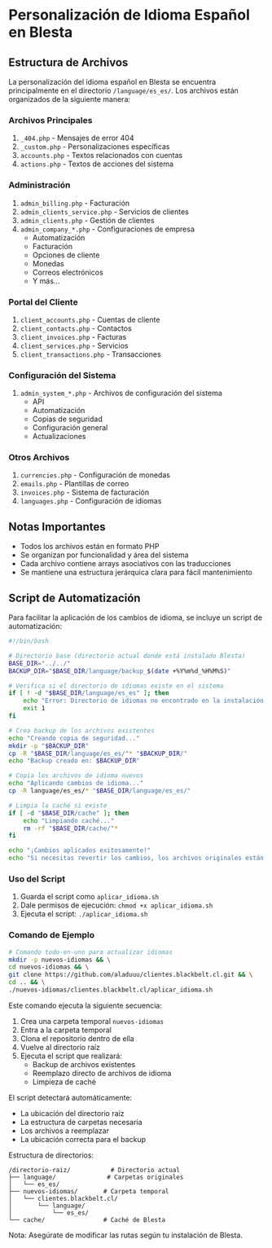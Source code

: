 # Personalización de Idioma Español en Blesta

## Estructura de Archivos

La personalización del idioma español en Blesta se encuentra principalmente en el directorio `/language/es_es/`. Los archivos están organizados de la siguiente manera:

### Archivos Principales

1. `_404.php` - Mensajes de error 404
2. `_custom.php` - Personalizaciones específicas
3. `accounts.php` - Textos relacionados con cuentas
4. `actions.php` - Textos de acciones del sistema

### Administración

1. `admin_billing.php` - Facturación
2. `admin_clients_service.php` - Servicios de clientes
3. `admin_clients.php` - Gestión de clientes
4. `admin_company_*.php` - Configuraciones de empresa
   - Automatización
   - Facturación
   - Opciones de cliente
   - Monedas
   - Correos electrónicos
   - Y más...

### Portal del Cliente

1. `client_accounts.php` - Cuentas de cliente
2. `client_contacts.php` - Contactos
3. `client_invoices.php` - Facturas
4. `client_services.php` - Servicios
5. `client_transactions.php` - Transacciones

### Configuración del Sistema

1. `admin_system_*.php` - Archivos de configuración del sistema
   - API
   - Automatización
   - Copias de seguridad
   - Configuración general
   - Actualizaciones

### Otros Archivos

1. `currencies.php` - Configuración de monedas
2. `emails.php` - Plantillas de correo
3. `invoices.php` - Sistema de facturación
4. `languages.php` - Configuración de idiomas

## Notas Importantes

- Todos los archivos están en formato PHP
- Se organizan por funcionalidad y área del sistema
- Cada archivo contiene arrays asociativos con las traducciones
- Se mantiene una estructura jerárquica clara para fácil mantenimiento

## Script de Automatización

Para facilitar la aplicación de los cambios de idioma, se incluye un script de automatización:

```bash
#!/bin/bash

# Directorio base (directorio actual donde está instalado Blesta)
BASE_DIR="../../"
BACKUP_DIR="$BASE_DIR/language/backup_$(date +%Y%m%d_%H%M%S)"

# Verifica si el directorio de idiomas existe en el sistema
if [ ! -d "$BASE_DIR/language/es_es" ]; then
    echo "Error: Directorio de idiomas no encontrado en la instalación de Blesta"
    exit 1
fi

# Crea backup de los archivos existentes
echo "Creando copia de seguridad..."
mkdir -p "$BACKUP_DIR"
cp -R "$BASE_DIR/language/es_es/"* "$BACKUP_DIR/"
echo "Backup creado en: $BACKUP_DIR"

# Copia los archivos de idioma nuevos
echo "Aplicando cambios de idioma..."
cp -R language/es_es/* "$BASE_DIR/language/es_es/"

# Limpia la caché si existe
if [ -d "$BASE_DIR/cache" ]; then
    echo "Limpiando caché..."
    rm -rf "$BASE_DIR/cache/"*
fi

echo "¡Cambios aplicados exitosamente!"
echo "Si necesitas revertir los cambios, los archivos originales están en: $BACKUP_DIR"
```

### Uso del Script

1. Guarda el script como `aplicar_idioma.sh`
2. Dale permisos de ejecución: `chmod +x aplicar_idioma.sh`
3. Ejecuta el script: `./aplicar_idioma.sh`

### Comando de Ejemplo

```bash
# Comando todo-en-uno para actualizar idiomas
mkdir -p nuevos-idiomas && \
cd nuevos-idiomas && \
git clone https://github.com/aladuuu/clientes.blackbelt.cl.git && \
cd .. && \
./nuevos-idiomas/clientes.blackbelt.cl/aplicar_idioma.sh
```

Este comando ejecuta la siguiente secuencia:

1. Crea una carpeta temporal `nuevos-idiomas`
2. Entra a la carpeta temporal
3. Clona el repositorio dentro de ella
4. Vuelve al directorio raíz
5. Ejecuta el script que realizará:
   - Backup de archivos existentes
   - Reemplazo directo de archivos de idioma
   - Limpieza de caché

El script detectará automáticamente:

- La ubicación del directorio raíz
- La estructura de carpetas necesaria
- Los archivos a reemplazar
- La ubicación correcta para el backup

Estructura de directorios:

```plaintext
/directorio-raiz/           # Directorio actual
├── language/              # Carpetas originales
│   └── es_es/
├── nuevos-idiomas/       # Carpeta temporal
│   └── clientes.blackbelt.cl/
│       └── language/
│           └── es_es/
└── cache/                # Caché de Blesta
```

Nota: Asegúrate de modificar las rutas según tu instalación de Blesta.
